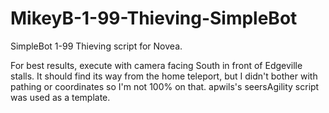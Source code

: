 # MikeyB-1-99-Thieving-SimpleBot
SimpleBot 1-99 Thieving script for Novea.

For best results, execute with camera facing South in front of Edgeville stalls. It should find its way from the home teleport, but I didn't bother with pathing or coordinates so I'm not 100% on that. apwils's seersAgility script was used as a template.
